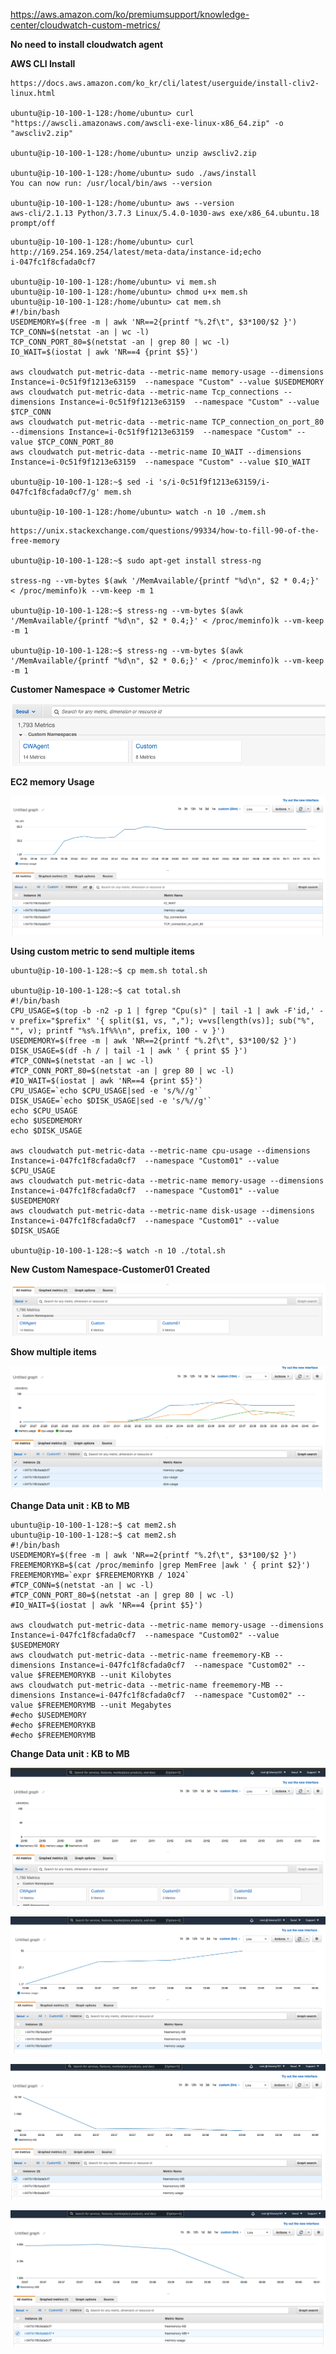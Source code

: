 https://aws.amazon.com/ko/premiumsupport/knowledge-center/cloudwatch-custom-metrics/

**No need to install cloudwatch agent**

**AWS CLI Install**

```
https://docs.aws.amazon.com/ko_kr/cli/latest/userguide/install-cliv2-linux.html

ubuntu@ip-10-100-1-128:/home/ubuntu> curl "https://awscli.amazonaws.com/awscli-exe-linux-x86_64.zip" -o "awscliv2.zip"

ubuntu@ip-10-100-1-128:/home/ubuntu> unzip awscliv2.zip

ubuntu@ip-10-100-1-128:/home/ubuntu> sudo ./aws/install
You can now run: /usr/local/bin/aws --version

ubuntu@ip-10-100-1-128:/home/ubuntu> aws --version
aws-cli/2.1.13 Python/3.7.3 Linux/5.4.0-1030-aws exe/x86_64.ubuntu.18 prompt/off

```

```
ubuntu@ip-10-100-1-128:/home/ubuntu> curl http://169.254.169.254/latest/meta-data/instance-id;echo
i-047fc1f8cfada0cf7

ubuntu@ip-10-100-1-128:/home/ubuntu> vi mem.sh
ubuntu@ip-10-100-1-128:/home/ubuntu> chmod u+x mem.sh 
ubuntu@ip-10-100-1-128:/home/ubuntu> cat mem.sh 
#!/bin/bash
USEDMEMORY=$(free -m | awk 'NR==2{printf "%.2f\t", $3*100/$2 }')
TCP_CONN=$(netstat -an | wc -l)
TCP_CONN_PORT_80=$(netstat -an | grep 80 | wc -l)
IO_WAIT=$(iostat | awk 'NR==4 {print $5}')
 
aws cloudwatch put-metric-data --metric-name memory-usage --dimensions Instance=i-0c51f9f1213e63159  --namespace "Custom" --value $USEDMEMORY
aws cloudwatch put-metric-data --metric-name Tcp_connections --dimensions Instance=i-0c51f9f1213e63159  --namespace "Custom" --value $TCP_CONN
aws cloudwatch put-metric-data --metric-name TCP_connection_on_port_80 --dimensions Instance=i-0c51f9f1213e63159  --namespace "Custom" --value $TCP_CONN_PORT_80
aws cloudwatch put-metric-data --metric-name IO_WAIT --dimensions Instance=i-0c51f9f1213e63159  --namespace "Custom" --value $IO_WAIT

ubuntu@ip-10-100-1-128:~$ sed -i 's/i-0c51f9f1213e63159/i-047fc1f8cfada0cf7/g' mem.sh 

ubuntu@ip-10-100-1-128:/home/ubuntu> watch -n 10 ./mem.sh

```

```
https://unix.stackexchange.com/questions/99334/how-to-fill-90-of-the-free-memory

ubuntu@ip-10-100-1-128:~$ sudo apt-get install stress-ng

stress-ng --vm-bytes $(awk '/MemAvailable/{printf "%d\n", $2 * 0.4;}' < /proc/meminfo)k --vm-keep -m 1

ubuntu@ip-10-100-1-128:~$ stress-ng --vm-bytes $(awk '/MemAvailable/{printf "%d\n", $2 * 0.4;}' < /proc/meminfo)k --vm-keep -m 1

ubuntu@ip-10-100-1-128:~$ stress-ng --vm-bytes $(awk '/MemAvailable/{printf "%d\n", $2 * 0.6;}' < /proc/meminfo)k --vm-keep -m 1
```

**Customer Namespace => Customer Metric**

<kbd> ![GitHub Logo](images/1.png) </kbd>

**EC2 memory Usage**

<kbd> ![GitHub Logo](images/2.png) </kbd>

**Using custom metric to send multiple items**

```
ubuntu@ip-10-100-1-128:~$ cp mem.sh total.sh

ubuntu@ip-10-100-1-128:~$ cat total.sh 
#!/bin/bash
CPU_USAGE=$(top -b -n2 -p 1 | fgrep "Cpu(s)" | tail -1 | awk -F'id,' -v prefix="$prefix" '{ split($1, vs, ","); v=vs[length(vs)]; sub("%", "", v); printf "%s%.1f%%\n", prefix, 100 - v }')
USEDMEMORY=$(free -m | awk 'NR==2{printf "%.2f\t", $3*100/$2 }')
DISK_USAGE=$(df -h / | tail -1 | awk ' { print $5 }')
#TCP_CONN=$(netstat -an | wc -l)
#TCP_CONN_PORT_80=$(netstat -an | grep 80 | wc -l)
#IO_WAIT=$(iostat | awk 'NR==4 {print $5}')
CPU_USAGE=`echo $CPU_USAGE|sed -e 's/%//g'`
DISK_USAGE=`echo $DISK_USAGE|sed -e 's/%//g'`
echo $CPU_USAGE
echo $USEDMEMORY
echo $DISK_USAGE
 
aws cloudwatch put-metric-data --metric-name cpu-usage --dimensions Instance=i-047fc1f8cfada0cf7  --namespace "Custom01" --value $CPU_USAGE
aws cloudwatch put-metric-data --metric-name memory-usage --dimensions Instance=i-047fc1f8cfada0cf7  --namespace "Custom01" --value $USEDMEMORY
aws cloudwatch put-metric-data --metric-name disk-usage --dimensions Instance=i-047fc1f8cfada0cf7  --namespace "Custom01" --value $DISK_USAGE

ubuntu@ip-10-100-1-128:~$ watch -n 10 ./total.sh

```

**New Custom Namespace-Customer01 Created**

<kbd> ![GitHub Logo](images/3.png) </kbd>

**Show multiple items**

<kbd> ![GitHub Logo](images/4.png) </kbd>

**Change Data unit : KB to MB**

```
ubuntu@ip-10-100-1-128:~$ cat mem2.sh 
ubuntu@ip-10-100-1-128:~$ cat mem2.sh 
#!/bin/bash
USEDMEMORY=$(free -m | awk 'NR==2{printf "%.2f\t", $3*100/$2 }')
FREEMEMORYKB=$(cat /proc/meminfo |grep MemFree |awk ' { print $2}')
FREEMEMORYMB=`expr $FREEMEMORYKB / 1024`
#TCP_CONN=$(netstat -an | wc -l)
#TCP_CONN_PORT_80=$(netstat -an | grep 80 | wc -l)
#IO_WAIT=$(iostat | awk 'NR==4 {print $5}')
 
aws cloudwatch put-metric-data --metric-name memory-usage --dimensions Instance=i-047fc1f8cfada0cf7  --namespace "Custom02" --value $USEDMEMORY
aws cloudwatch put-metric-data --metric-name freememory-KB --dimensions Instance=i-047fc1f8cfada0cf7  --namespace "Custom02" --value $FREEMEMORYKB --unit Kilobytes
aws cloudwatch put-metric-data --metric-name freememory-MB --dimensions Instance=i-047fc1f8cfada0cf7  --namespace "Custom02" --value $FREEMEMORYMB --unit Megabytes
#echo $USEDMEMORY
#echo $FREEMEMORYKB
#echo $FREEMEMORYMB
```


**Change Data unit : KB to MB**

<kbd> ![GitHub Logo](images/5.png) </kbd>

<kbd> ![GitHub Logo](images/6.png) </kbd>

<kbd> ![GitHub Logo](images/7.png) </kbd>

<kbd> ![GitHub Logo](images/8.png) </kbd>
